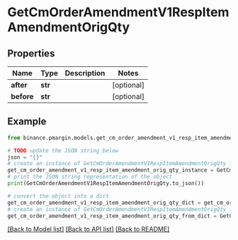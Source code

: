 # GetCmOrderAmendmentV1RespItemAmendmentOrigQty


## Properties

Name | Type | Description | Notes
------------ | ------------- | ------------- | -------------
**after** | **str** |  | [optional] 
**before** | **str** |  | [optional] 

## Example

```python
from binance.pmargin.models.get_cm_order_amendment_v1_resp_item_amendment_orig_qty import GetCmOrderAmendmentV1RespItemAmendmentOrigQty

# TODO update the JSON string below
json = "{}"
# create an instance of GetCmOrderAmendmentV1RespItemAmendmentOrigQty from a JSON string
get_cm_order_amendment_v1_resp_item_amendment_orig_qty_instance = GetCmOrderAmendmentV1RespItemAmendmentOrigQty.from_json(json)
# print the JSON string representation of the object
print(GetCmOrderAmendmentV1RespItemAmendmentOrigQty.to_json())

# convert the object into a dict
get_cm_order_amendment_v1_resp_item_amendment_orig_qty_dict = get_cm_order_amendment_v1_resp_item_amendment_orig_qty_instance.to_dict()
# create an instance of GetCmOrderAmendmentV1RespItemAmendmentOrigQty from a dict
get_cm_order_amendment_v1_resp_item_amendment_orig_qty_from_dict = GetCmOrderAmendmentV1RespItemAmendmentOrigQty.from_dict(get_cm_order_amendment_v1_resp_item_amendment_orig_qty_dict)
```
[[Back to Model list]](../README.md#documentation-for-models) [[Back to API list]](../README.md#documentation-for-api-endpoints) [[Back to README]](../README.md)


